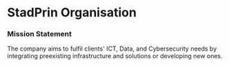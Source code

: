 # StadPrin Organisation

### Mission Statement

The company aims to fulfil clients' ICT, Data, and Cybersecurity needs by integrating preexisting infrastructure and solutions or developing new ones.

